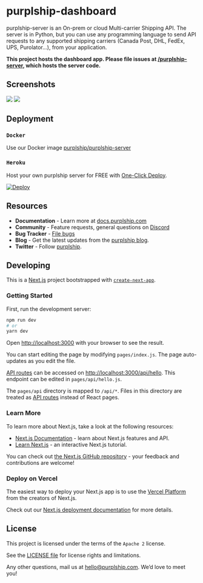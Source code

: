 # purplship-dashboard

purplship-server is an On-prem or cloud Multi-carrier Shipping API. The server is in Python, but you can use any
programming language to send API requests to any supported shipping carriers (Canada Post, DHL, FedEx, UPS, Purolator...),
from your application.

**This project hosts the dashboard app. Please file issues at [/purplship-server](https://github.com/purplship/purplship-server),
which hosts the server code.**


## Screenshots

<img src="https://github.com/purplship/purplship-server/raw/main/artifacts/shipping-dashboard.jpeg">
<img src="https://github.com/purplship/purplship-server/raw/main/artifacts/tracking-dashboard.jpeg">


## Deployment

### `Docker`

Use our Docker image [purplship/purplship-server](https://hub.docker.com/repository/docker/purplship/purplship-server)
 

### `Heroku`

Host your own purplship server for FREE with [One-Click Deploy](https://heroku.com/deploy).

[![Deploy](https://www.herokucdn.com/deploy/button.svg)](https://heroku.com/deploy?template=https://github.com/purplship/purplship-heroku/tree/main/)



## Resources

- **Documentation** - Learn more at [docs.purplship.com](https://docs.purplship.com)
- **Community** - Feature requests, general questions on [Discord](https://discord.gg/kXEa3UMRHd)
- **Bug Tracker** - [File bugs](https://github.com/purplship/purplship-server/issues)
- **Blog** - Get the latest updates from the [purplship blog](https://blog.purplship.com).
- **Twitter** - Follow [purplship](https://twitter.com/purplship).


## Developing

This is a [Next.js](https://nextjs.org/) project bootstrapped with [`create-next-app`](https://github.com/vercel/next.js/tree/canary/packages/create-next-app).

### Getting Started

First, run the development server:

```bash
npm run dev
# or
yarn dev
```

Open [http://localhost:3000](http://localhost:3000) with your browser to see the result.

You can start editing the page by modifying `pages/index.js`. The page auto-updates as you edit the file.

[API routes](https://nextjs.org/docs/api-routes/introduction) can be accessed on [http://localhost:3000/api/hello](http://localhost:3000/api/hello). This endpoint can be edited in `pages/api/hello.js`.

The `pages/api` directory is mapped to `/api/*`. Files in this directory are treated as [API routes](https://nextjs.org/docs/api-routes/introduction) instead of React pages.

### Learn More

To learn more about Next.js, take a look at the following resources:

- [Next.js Documentation](https://nextjs.org/docs) - learn about Next.js features and API.
- [Learn Next.js](https://nextjs.org/learn) - an interactive Next.js tutorial.

You can check out [the Next.js GitHub repository](https://github.com/vercel/next.js/) - your feedback and contributions are welcome!

### Deploy on Vercel

The easiest way to deploy your Next.js app is to use the [Vercel Platform](https://vercel.com/new?utm_medium=default-template&filter=next.js&utm_source=create-next-app&utm_campaign=create-next-app-readme) from the creators of Next.js.

Check out our [Next.js deployment documentation](https://nextjs.org/docs/deployment) for more details.


## License

This project is licensed under the terms of the `Apache 2` license.

See the [LICENSE file](/LICENSE) for license rights and limitations.

Any other questions, mail us at hello@purplship.com. We’d love to meet you!

